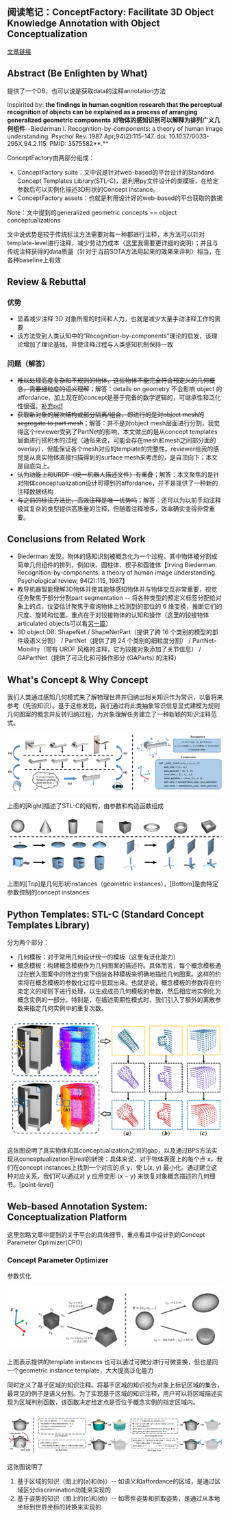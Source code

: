 ## 阅读笔记：ConceptFactory: Facilitate 3D Object Knowledge Annotation with Object Conceptualization

[文章链接](https://openreview.net/pdf?id=iACMjECRjV)

## Abstract (Be Enlighten by What)

提供了一个DB，也可以说是获取data的注释annotation方法

Inspirited by: **the findings in human cognition research that the perceptual recognition of objects can be explained as a process of arranging generalized geometric components 对物体的感知识别可以解释为排列广义几何组件**--Biederman I. Recognition-by-components: a theory of human image understanding. Psychol Rev. 1987 Apr;94(2):115-147. doi: 10.1037/0033-295X.94.2.115. PMID: 3575582**.**

ConceptFactory由两部分组成：

* ConceptFactory suite：文中说是针对web-based的平台设计的Standard Concept Templates Library(STL-C)，是利用py文件设计的类模板，在给定参数后可以实例化描述3D形状的Concept instance。
* ConceptFactory assets：也就是利用设计好的web-based的平台获取的数据

Note：文中提到的generalized geometric concepts == object conceptualizations

文中说优势是较于传统标注方法需要对每一种都进行注释，本方法可以针对template-level进行注释，减少劳动力成本（这里我需要更详细的说明）；并且与传统注释获得的data质量（针对于当前SOTA方法用起来的效果来评判）相当，在各种baseline上有效

## Review & Rebuttal

### 优势

* 显着减少注释 3D 对象所需的时间和人力，也就是减少大量手动注释工作的需要
* 该方法受到人类认知中的“Recognition-by-components”理论的启发，该理论增加了理论基础，并使注释过程与人类感知机制保持一致

### 问题（解答）

* ~~难以处理高度复杂和不规则的物体，这些物体不能完全符合预定义的几何概念，需要细粒度的语义理解~~；解答：details on geometry 不会影响 object 的 affordance，加上现在的concept是基于完备的数学逻辑的，可继承性和泛化性很强。[补充pdf](https://openreview.net/attachment?id=E66GhF6xF9&name=pdf)
* ~~获取新对象的层次结构或部分隔离/组合，即进行的是对object mesh的segregate to part mesh~~；解答：并不是对object mesh层面进行分割，我觉得这个reviewer受到了PartNet的影响，本文做出的是从concept templates层面进行搭积木的过程（通俗来说，可能会存在mesh和mesh之间部分面的overlay），但能保证各个mesh对应的template的完整性。reviewer给我的感觉是从真实物体直接扫描得到的surface mesh来考虑的，是自顶向下；本文是自底向上。
* ~~认为功能上和URDF（统一机器人描述文件）有重叠~~；解答：本文聚焦的是针对物体conceptualization设计可得到的affordance，并不是提供了一种新的注释数据结构
* ~~与之前的标注方法比，高效注释是唯一优势吗~~；解答：还可以为以前手动注释极其复杂的类型提供高质量的注释，但随着注释增多，效率确实变得非常重要。

## Conclusions from Related Work

* Biederman 发现，物体的感知识别被概念化为一个过程，其中物体被分割成简单几何组件的排列，例如块、圆柱体、楔子和圆锥体【Irving Biederman. Recognition-by-components: a theory of human image understanding. Psychological review, 94(2):115, 1987】
* 教导机器智能理解3D物体并使其能够感知物体并与物体交互非常重要，视觉任务聚焦于部分分割part segmentation -- 将各种类型的预定义标签分配给对象上的点，位姿估计聚焦于查询物体上检测到的部位的 6 维变换，推断它们的尺度、旋转和位置。重点在于对铰接物体的认知和操作（这里的铰接物体articulated objects可以看[另一篇](./2024-11-12-blog-post-1.md)）
* 3D object DB: ShapeNet / ShapeNetPart（提供了跨 16 个类别的模型的部件级语义分割） / PartNet（提供了跨 24 个类别的细粒度分割） / PartNet-Mobility（带有 URDF 风格的注释，它为铰接对象添加了关节信息） / GAPartNet（提供了可泛化和可操作部分 (GAParts) 的注释）

## What's Concept & Why Concept

我们人类通过感知几何模式来了解物理世界并归纳出相关知识作为常识，以备将来参考（先验知识）。基于这些发现，我们通过将此类抽象常识信息显式建模为规则几何图案的概念并反转归纳过程，为对象理解任务建立了一种新颖的知识注释范式。

![1731508932698](image/2024-11-13-blog-post-1/1731508932698.png)

上图的[Right]描述了STL-C的结构，由参数和构造函数组成

![1731509887334](image/2024-11-13-blog-post-1/1731509887334.png)

上图的[Top]是几何形状instances（geometric instances），[Bottom]是由特定参数控制的concept instances

## Python Templates: STL-C (Standard Concept Templates Library)

分为两个部分：

* 几何模板：对于常用几何设计统一的模板（这里有泛化能力）
* 概念模板：构建概念模板作为几何图案的描述符。具体而言，每个概念模板通过在嵌入图案中的特定约束下组装各种模板来明确地描绘几何图案。这样的约束将在概念模板的参数化过程中显现出来。也就是说，概念模板的参数将在约束定义的规则下进行处理，以生成成员几何模板的参数，然后相应地实例化为概念实例的一部分。特别是，在描述周期性模式时，我们引入了额外的离散参数来指定几何实例中的重复次数。

![1731511868170](image/2024-11-13-blog-post-1/1731511868170.png)

这张图说明了真实物体和其conceptualization之间的gap，以及通过BPS方法实现从conceptualization到real的转换：具体来说，对于物体表面上的每个点 x，我们在concept instances上找到一个对应的点 y，使 L(x, y) 最小化。通过建立这种对应关系，我们可以通过对 y 应用变形 (x − y) 来恢复对象概念描述的几何细节。[point-level]

## Web-based Annotation System: Conceptualization Platform

这里忽略文章中提到的关于平台的具体细节，重点看其中设计到的Concept Parameter Optimizer(CPO)

### Concept Parameter Optimizer

参数优化

![1731512342145](image/2024-11-13-blog-post-1/1731512342145.png)

上图表示提供的template instances 也可以通过可微分进行可微变换，但也是同一个geometric instance template，大大提高泛化能力

同时定义了基于区域的知识注释。将基于区域的知识视为对象上标记区域的集合，最常见的例子是语义分割。为了实现基于区域的知识注释，用户可以将区域描述实现为区域判别函数，该函数决定给定点是否位于概念实例的指定区域内。

![1731555427739](image/2024-11-13-blog-post-1/1731555427739.png)

这张图说明了

1. 基于区域的知识（图上的(a)和(b)）-- 如语义和affordance的区域，是通过区域区分discrimination功能来实现的
2. 基于姿势的知识（图上的(c)和(d)）-- 如零件姿势和抓取姿势，是通过从本地坐标到世界坐标的转换来实现的
